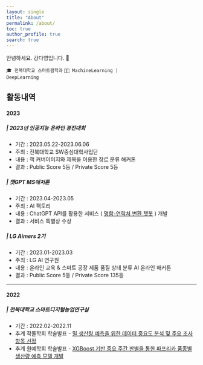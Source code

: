 ```yaml
---
layout: single
title: "About"
permalink: /about/
toc: true
author_profile: true
search: true
---
```


안녕하세요. 강다영입니다. 👋<br>

<code>🎓 전북대학교 스마트팜학과</code> <code>👩‍💻 MachineLearning | DeepLearning</code><br>


## 활동내역

#### 2023

##### | 2023년 인공지능 온라인 경진대회
- 기간 : 2023.05.22-2023.06.06
- 주최 : 전북대학교 SW중심대학사업단
- 내용 : 책 커버이미지와 제목을 이용한 장르 분류 해커톤
- 결과 : Public Score 5등 / Private Score 5등 

##### | 챗GPT MS애저톤
- 기간 : 2023.04-2023.05
- 주최 : AI 팩토리
- 내용 : ChatGPT API를 활용한 서비스 ( [명함-연락처 변환 챗봇](https://github.com/riverallzero/MSAzureThon) ) 개발 
- 결과 : 서비스 특별상 수상 

##### | LG Aimers 2기 
- 기간 : 2023.01-2023.03
- 주최 : LG AI 연구원
- 내용 : 온라인 교육 & 스마트 공장 제품 품질 상태 분류 AI 온라인 해커톤
- 결과 : Public Score 5등 / Private Score 135등

--- 

#### 2022

##### | 전북대학교 스마트디지털농업연구실 
- 기간 : 2022.02-2022.11
- 추계 작물학회 학술발표 - [밀 생산량 예측을 위한 데이터 중요도 분석 및 주요 조사항목 선정](https://github.com/riverallzero/WheatYieldModel)
- 추계 원예학회 학술발표 - [XGBoost 기반 중요 주간 판별을 통한 파프리카 품종별 생산량 예측 모델 개발](https://github.com/riverallzero/PaprikaYieldModel)
